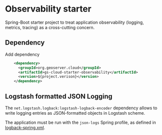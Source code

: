 # Observability starter

Spring-Boot starter project to treat application observability (logging, metrics, tracing) as a cross-cutting concern.

## Dependency

Add dependency

```xml
    <dependency>
      <groupId>org.geoserver.cloud</groupId>
      <artifactId>gs-cloud-starter-observability</artifactId>
      <version>${project.verison}</version>
    </dependency>
```

## Logstash formatted JSON Logging

The `net.logstash.logback:logstash-logback-encoder` dependency allows to write logging entries as JSON-formatted objects in Logstash scheme.

The application must be run with the `json-logs` Spring profile, as defined in [logback-spring.xml](src/main/resources/logback-spring.xml).
